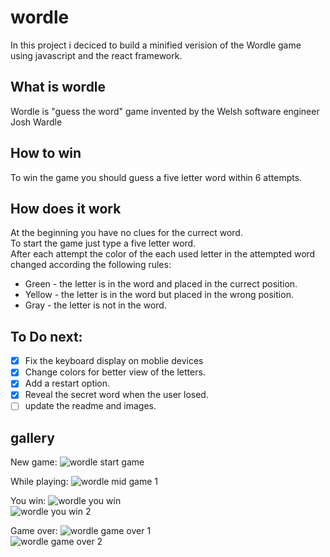 # wordle
In this project i deciced to build a minified verision of the Wordle game using javascript and the react framework.

## What is wordle
Wordle is "guess the word" game invented by the Welsh software engineer Josh Wardle

## How to win
To win the game you should guess a five letter word within 6 attempts.

## How does it work
At the beginning you have no clues for the currect word.
<br>
To start the game just type a five letter word.
<br>
After each attempt the color of the each used letter in the attempted word 
changed according the following rules:
* Green - the letter is in the word and placed in the currect position.
* Yellow - the letter is in the word but placed in the wrong position.
* Gray - the letter is not in the word.

## To Do next:
- [x] Fix the keyboard display on moblie devices
- [x] Change colors for better view of the letters.
- [x] Add a restart option.
- [x] Reveal the secret word when the user losed.
- [ ] update the readme and images.

## gallery
New game:
![wordle start game](https://user-images.githubusercontent.com/64268905/189592007-870c094e-9dea-4cfd-9b3c-63b98db1e682.png)

While playing:
![wordle mid game 1](https://user-images.githubusercontent.com/64268905/189592118-80b1be82-5ca4-4629-b411-b35f9952385d.png)

You win:
![wordle you win](https://user-images.githubusercontent.com/64268905/189592262-240b30d3-1121-4d28-b24b-feab168a3006.png)
<br>
![wordle you win 2](https://user-images.githubusercontent.com/64268905/189592287-dbaaaa22-58bd-4e56-9b5b-4a0d46b639cc.png)

Game over:
![wordle game over 1](https://user-images.githubusercontent.com/64268905/189592354-9189b077-262e-466e-9c28-a1e8169aeb1e.png)
<br>
![wordle game over 2](https://user-images.githubusercontent.com/64268905/189592384-6d89b246-252a-46ea-ab91-813b88237448.png)




